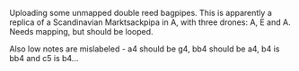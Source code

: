 Uploading some unmapped double reed bagpipes. This is apparently a replica of a Scandinavian Marktsackpipa in A, with three drones: A, E and A. Needs mapping, but should be looped.

Also low notes are mislabeled - a4 should be g4, bb4 should be a4, b4 is bb4 and c5 is b4...
